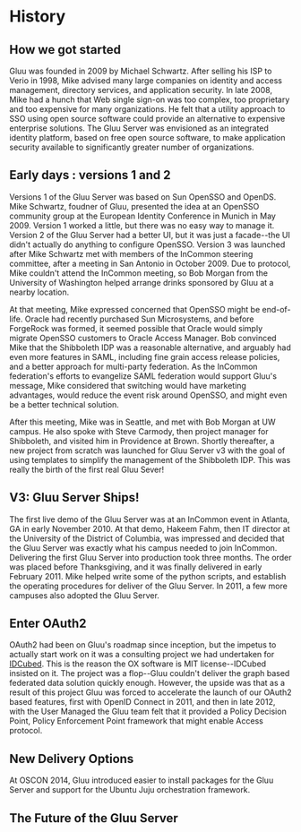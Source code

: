 # History

## How we got started

Gluu was founded in 2009 by Michael Schwartz. After selling his ISP to Verio in 1998, Mike
advised many large companies on identity and access management, directory services, and
application security. In late 2008, Mike had a hunch that Web single sign-on
was too complex, too proprietary and too expensive for many organizations. He felt that
a utility approach to SSO using open source software could provide an alternative to
expensive enterprise solutions. The Gluu Server was envisioned as an integrated
identity platform, based on free open source software, to make application security available
to significantly greater number of organizations.

## Early days : versions 1 and 2

Versions 1 of the Gluu Server was based on Sun OpenSSO and OpenDS. Mike Schwartz, foudner of Gluu,
presented the idea at an OpenSSO community group at the European Identity Conference in Munich in May 2009.
Version 1 worked a little, but there was no easy way to manage it. Version 2 of the Gluu Server had a better UI, but
it was just a facade--the UI didn't actually do anything to configure OpenSSO. Version 3 was launched after
Mike Schwartz met with members of the InCommon steering committee, after a meeting in San Antonio in October 2009.
Due to protocol, Mike couldn't attend the InCommon meeting, so Bob Morgan from the University of Washington
helped arrange drinks sponsored by Gluu at a nearby location.

At that meeting, Mike expressed concerned that OpenSSO might be end-of-life. Oracle had recently purchased
Sun Microsystems, and before ForgeRock was formed, it seemed possible that Oracle would simply
migrate OpenSSO customers to Oracle Access Manager. Bob convinced Mike that the Shibboleth IDP was a reasonable
alternative, and arguably had even more features in SAML, including fine grain access release policies, and
a better approach for multi-party federation. As the InCommon federation's efforts to evangelize SAML federation
would support Gluu's message, Mike considered that switching would have marketing advantages, would reduce the
event risk around OpenSSO, and might even be a better technical solution.

After this meeting, Mike was in Seattle, and met with Bob Morgan at UW campus. He also spoke with Steve
Carmody, then project manager for Shibboleth, and visited him in Providence at Brown. Shortly thereafter, a
new project from scratch was launched for Gluu Server v3 with the goal of using templates to simplify the
management of the Shibboleth IDP. This was really the birth of the first real Gluu Sever!

## V3: Gluu Server Ships!

The first live demo of the Gluu Server was at an InCommon event in Atlanta, GA in early November 2010.
At that demo, Hakeem Fahm, then IT director at the University of the District of Columbia,
was impressed and decided that the Gluu Server was exactly what his campus needed to join InCommon. Delivering
the first Gluu Server into production took three months. The order was placed before Thanksgiving, and it was finally
delivered in early February 2011. Mike helped write some of the python scripts, and establish the operating
procedures for deliver of the Gluu Server. In 2011, a few more campuses also adopted the Gluu Server.

## Enter OAuth2

OAuth2 had been on Gluu's roadmap since inception, but the impetus to actually start work on it was a consulting
project we had undertaken for [IDCubed](https://idcubed.org). This is the reason the OX software is MIT license--IDCubed
insisted on it. The project was a flop--Gluu couldn't deliver the graph based federated data solution quickly
enough. However, the upside was that as a result of this project Gluu was forced to accelerate the launch of
our OAuth2 based features, first with OpenID Connect in 2011, and then in late 2012, with the User Managed
the Gluu team felt that it provided a Policy Decision Point, Policy Enforcement Point framework that might enable
Access protocol.

## New Delivery Options

At OSCON 2014, Gluu introduced easier to install packages for the Gluu Server and support for the Ubuntu Juju
orchestration framework.

## The Future of the Gluu Server

